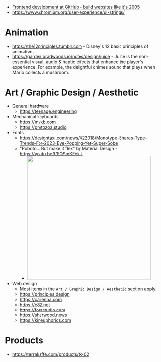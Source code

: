 - [Frontend development at GitHub - build websites like it's 2005](https://archive.ph/NoBLj)
- https://www.chromium.org/user-experience/ui-strings/

# Animation

- https://the12principles.tumblr.com - Disney's 12 basic principles of animation.
- https://garden.bradwoods.io/notes/design/juice - Juice is the non-essential visual, audio & haptic effects that enhance the player's experience. For example, the delightful chimes sound that plays when Mario collects a mushroom.

# Art / Graphic Design / Aesthetic

- General hardware
  - https://teenage.engineering
- Mechanical keyboards
  - https://mvkb.com
  - https://protozoa.studio
- Fonts
  - https://designtaxi.com/news/422018/Monotype-Shares-Type-Trends-For-2023-Eye-Popping-Yet-Super-Sobe
  - "Roboto... But make it flex" by Material Design - https://youtu.be/f3IQSmKFokU
    - <img src="https://user-images.githubusercontent.com/586779/228082836-b2be2ad7-d934-46ff-bd3e-fcb118e5e6af.png" width="400">
- Web design
  - Most items in the `Art / Graphic Design / Aesthetic` section apply.
  - https://principles.design
  - https://calienna.com
  - https://c82.net
  - https://forsstudio.com
  - https://sherwood.news
  - https://kineuphorics.com

# Products

- https://terrakaffe.com/products/tk-02
